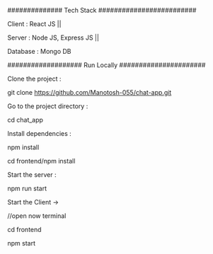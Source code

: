 ##############   Tech Stack    #########################

Client : React JS ||

Server : Node JS, Express JS ||

Database : Mongo DB



###################   Run Locally    ######################

Clone the project : 

git clone https://github.com/Manotosh-055/chat-app.git

Go to the project directory : 

cd chat_app

Install dependencies : 

npm install

cd frontend/npm install

Start the server : 

npm run start

Start the Client ->

//open now terminal

cd frontend

npm start

